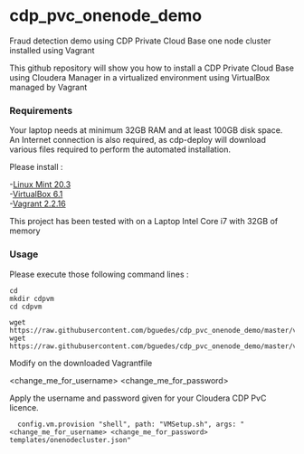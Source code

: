 # cdp_pvc_onenode_demo

Fraud detection demo using CDP Private Cloud Base one node cluster installed using Vagrant

This github repository will show you how to install a CDP Private Cloud Base using Cloudera Manager in a virtualized environment using VirtualBox managed by Vagrant

### Requirements

Your laptop needs at minimum 32GB RAM and at least 100GB disk space. <br />
An Internet connection is also required, as cdp-deploy will download various files required to perform the automated installation.<br />

Please install :

-[Linux Mint 20.3](https://linuxmint.com/download.php)\
-[VirtualBox 6.1](https://www.virtualbox.org/)\
-[Vagrant 2.2.16](https://www.vagrantup.com/)
  
This project has been tested with on a Laptop Intel Core i7 with 32GB of memory<p>  

### Usage
  
Please execute those following command lines :

```
cd  
mkdir cdpvm
cd cdpvm  
  
wget https://raw.githubusercontent.com/bguedes/cdp_pvc_onenode_demo/master/vagrant/VMSetup.sh
wget https://raw.githubusercontent.com/bguedes/cdp_pvc_onenode_demo/master/vagrant/Vagrantfile
```
  
Modify on the downloaded Vagrantfile

<change_me_for_username>
<change_me_for_password>
  
Apply the username and password given for your Cloudera CDP PvC licence.

```
  config.vm.provision "shell", path: "VMSetup.sh", args: "<change_me_for_username> <change_me_for_password> templates/onenodecluster.json"
```
